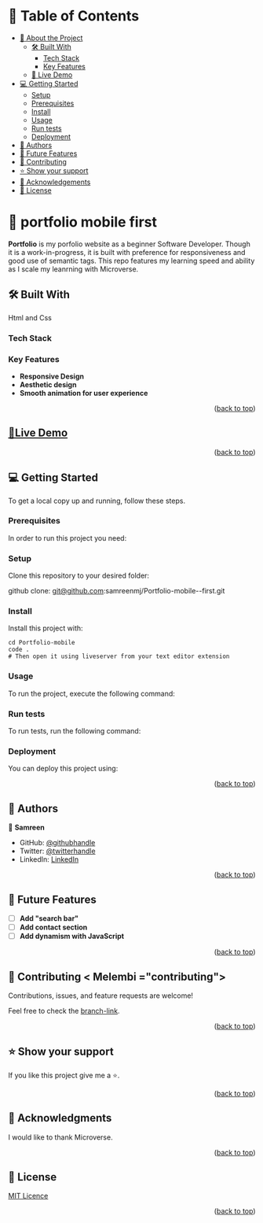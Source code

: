 <a name="readme-top"></a>

<!-- TABLE OF CONTENTS -->

# 📗 Table of Contents

- [📖 About the Project](#about-project)
  - [🛠 Built With](#built-with)
    - [Tech Stack](#tech-stack)
    - [Key Features](#key-features)
  - [🚀 Live Demo](#live-demo)
- [💻 Getting Started](#getting-started)
  - [Setup](#setup)
  - [Prerequisites](#prerequisites)
  - [Install](#install)
  - [Usage](#usage)
  - [Run tests](#run-tests)
  - [Deployment](#triangular_flag_on_post-deployment)
- [👥 Authors](#authors)
- [🔭 Future Features](#future-features)
- [🤝 Contributing](#contributing)
- [⭐️ Show your support](#support)
- [🙏 Acknowledgements](#acknowledgements)
- [📝 License](#license)

<!-- PROJECT DESCRIPTION -->

# 📖 portfolio mobile first <a name="about-project"></a>

**Portfolio** is my porfolio website as a beginner Software Developer. Though it is a work-in-progress, it is built with preference for responsiveness and good use of semantic tags. This repo features my learning speed and ability as I scale my leanrning with Microverse. 

## 🛠 Built With <a name="built-with"></a>
 
 Html and Css

### Tech Stack <a name="tech-stack"></a>

<!-- Features -->

### Key Features <a name="key-features"></a>

- **Responsive Design**
- **Aesthetic design**
- **Smooth animation for user experience**

<p align="right">(<a href="#readme-top">back to top</a>)</p>

<!-- LIVE DEMO -->
## [🚀Live Demo](https://samreenmj.github.io/Portfolio-mobile--first/)

<p align="right">(<a href="#readme-top">back to top</a>)</p>

<!-- GETTING STARTED -->

## 💻 Getting Started <a name="getting-started"></a>

To get a local copy up and running, follow these steps.

### Prerequisites

In order to run this project you need:

### Setup

Clone this repository to your desired folder:

github clone: git@github.com:samreenmj/Portfolio-mobile--first.git

### Install

Install this project with:
```
cd Portfolio-mobile
code .
# Then open it using liveserver from your text editor extension
```

### Usage

To run the project, execute the following command:

### Run tests

To run tests, run the following command:

### Deployment

You can deploy this project using:

<p align="right">(<a href="#readme-top">back to top</a>)</p>

<!-- AUTHORS -->

## 👥 Authors <a name="authors"></a>

👤 **Samreen**

- GitHub: [@githubhandle](https://github.com/samreenmj)
- Twitter: [@twitterhandle](https://twitter.com/twitterhandle)
- LinkedIn: [LinkedIn](https://linkedin.com/in/linkedinhandle)

<p align="right">(<a href="#readme-top">back to top</a>)</p>

<!-- FUTURE FEATURES -->

## 🔭 Future Features <a name="future-features"></a>

- [ ] **Add "search bar"**
- [ ] **Add contact section**
- [ ] **Add dynamism with JavaScript**

<p align="right">(<a href="#readme-top">back to top</a>)</p>

<!-- CONTRIBUTING -->

## 🤝 Contributing < Melembi ="contributing"></a>

Contributions, issues, and feature requests are welcome!

Feel free to check the [branch-link](https://github.com/samreenmj/Portfolio-mobile--first/pull/2).

<p align="right">(<a href="#readme-top">back to top</a>)</p>

<!-- SUPPORT -->

## ⭐️ Show your support <a name="support"></a>

If you like this project give me a ⭐️.

<p align="right">(<a href="#readme-top">back to top</a>)</p>

<!-- ACKNOWLEDGEMENTS -->

## 🙏 Acknowledgments <a name="acknowledgements"></a>

I would like to thank Microverse.

<p align="right">(<a href="#readme-top">back to top</a>)</p>

<!-- LICENSE -->

## 📝 License <a name="license"></a>

[MIT Licence](./LICENSE.md)

<p align="right">(<a href="#readme-top">back to top</a>)</p>

